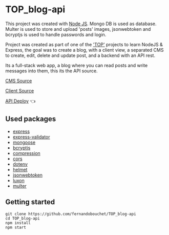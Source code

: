 # TOP_blog-api

This project was created with [Node JS](https://nodejs.org). Mongo DB is used as database. Multer is used to store and upload 'posts' images, jsonwebtoken and 
bcryptjs is used to handle passwords and login.


Project was created as part of one of the ['TOP'](https://www.theodinproject.com/) projects to learn NodeJS & Express, the goal was to create a blog, with a client view,
a separated CMS to create, edit, delete and update post, and a backend with an API rest.

Its a full-stack web app, a blog where you can read posts and write messages into them, this its the API source.


[CMS Source](https://github.com/fernandobouchet/TOP_Blog-admin)

[Client Source](https://github.com/fernandobouchet/TOP_Blog-Client)


[API Deploy](https://blogapi.fly.dev/) :point_left:


## Used packages

- [express](http://expressjs.com/)
- [express-validator](https://express-validator.github.io/)
- [mongoose](https://mongoosejs.com/)
- [bcryptjs](https://www.npmjs.com/package/bcryptjs)
- [compression](https://www.npmjs.com/package/compression)
- [cors](https://www.npmjs.com/package/cors)
- [dotenv](https://www.npmjs.com/package/dotenv)
- [helmet](https://www.npmjs.com/package/helmet)
- [jsonwebtoken](https://www.npmjs.com/package/jsonwebtoken)
- [luxon](https://www.npmjs.com/package/luxon)
- [multer](https://www.npmjs.com/package/multer)

## Getting started

```
git clone https://github.com/fernandobouchet/TOP_blog-api
cd TOP_blog-api
npm install
npm start
```
